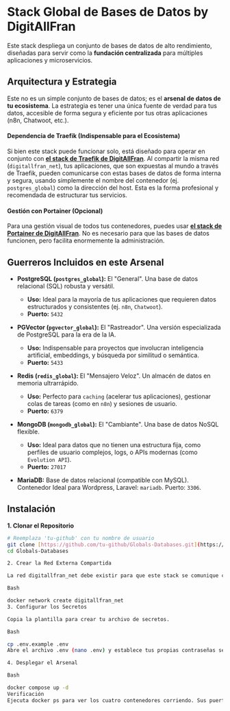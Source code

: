 # Stack Global de Bases de Datos by DigitAllFran

Este stack despliega un conjunto de bases de datos de alto rendimiento, diseñadas para servir como la **fundación centralizada** para múltiples aplicaciones y microservicios.

## Arquitectura y Estrategia

Este no es un simple conjunto de bases de datos; es el **arsenal de datos de tu ecosistema**. La estrategia es tener una única fuente de verdad para tus datos, accesible de forma segura y eficiente por tus otras aplicaciones (n8n, Chatwoot, etc.).

#### **Dependencia de Traefik (Indispensable para el Ecosistema)**

Si bien este stack puede funcionar solo, está diseñado para operar en conjunto con [**el stack de Traefik de DigitAllFran**](https://github.com/bicibikes15/Traefik). Al compartir la misma red (`digitallfran_net`), tus aplicaciones, que son expuestas al mundo a través de Traefik, pueden comunicarse con estas bases de datos de forma interna y segura, usando simplemente el nombre del contenedor (ej. `postgres_global`) como la dirección del host. Esta es la forma profesional y recomendada de estructurar tus servicios.

#### **Gestión con Portainer (Opcional)**

Para una gestión visual de todos tus contenedores, puedes usar [**el stack de Portainer de DigitAllFran**](https://github.com/bicibikes15/Portainer-Stack-Traefik). No es necesario para que las bases de datos funcionen, pero facilita enormemente la administración.

## Guerreros Incluidos en este Arsenal

-   **PostgreSQL (`postgres_global`):** El "General". Una base de datos relacional (SQL) robusta y versátil.
    * **Uso:** Ideal para la mayoría de tus aplicaciones que requieren datos estructurados y consistentes (ej. `n8n`, `Chatwoot`).
    * **Puerto:** `5432`

-   **PGVector (`pgvector_global`):** El "Rastreador". Una versión especializada de PostgreSQL para la era de la IA.
    * **Uso:** Indispensable para proyectos que involucran inteligencia artificial, embeddings, y búsqueda por similitud o semántica.
    * **Puerto:** `5433`

-   **Redis (`redis_global`):** El "Mensajero Veloz". Un almacén de datos en memoria ultrarrápido.
    * **Uso:** Perfecto para `caching` (acelerar tus aplicaciones), gestionar colas de tareas (como en `n8n`) y sesiones de usuario.
    * **Puerto:** `6379`

-   **MongoDB (`mongodb_global`):** El "Cambiante". Una base de datos NoSQL flexible.
    * **Uso:** Ideal para datos que no tienen una estructura fija, como perfiles de usuario complejos, logs, o APIs modernas (como `Evolution API`).
    * **Puerto:** `27017`

-   **MariaDB:** Base de datos relacional (compatible con MySQL). Contenedor Ideal para Wordpress, Laravel: `mariadb`. Puerto: `3306`.

## Instalación

**1. Clonar el Repositorio**
```bash
# Reemplaza 'tu-github' con tu nombre de usuario
git clone [https://github.com/tu-github/Globals-Databases.git](https://github.com/tu-github/Globals-Databases.git)
cd Globals-Databases

2. Crear la Red Externa Compartida

La red digitallfran_net debe existir para que este stack se comunique con Traefik y otras aplicaciones. El nombre estandarizado para todos los proyectos de DigitAllFran es digitallfran_net.

Bash

docker network create digitallfran_net
3. Configurar los Secretos

Copia la plantilla para crear tu archivo de secretos.

Bash

cp .env.example .env
Abre el archivo .env (nano .env) y establece tus propias contraseñas seguras.

4. Desplegar el Arsenal

Bash

docker compose up -d
Verificación
Ejecuta docker ps para ver los cuatro contenedores corriendo. Sus puertos estarán expuestos en el host, listos para recibir conexiones de tus otras aplicaciones en la misma red.

